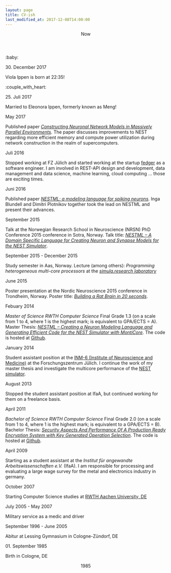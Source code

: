 ```yaml
---
layout: page
title: CV-ish
last_modified_at: 2017-12-08T14:00:00
---
```


<div class="timeline is-centered">

  <header class="timeline-header">
    <span class="tag">Now</span>
  </header>

  <div class="timeline-item">
    <div class="timeline-marker is-icon">:baby:</div>
    <div class="timeline-content">
      <p class="heading">30. December 2017</p>
      <p>Viola Ippen is born at 22:35!</p>
    </div>
  </div>

  <div class="timeline-item">
    <div class="timeline-marker is-icon">:couple_with_heart:</div>
    <div class="timeline-content">
      <p class="heading">25. Juli 2017</p>
      <p>Married to Eleonora Ippen, formerly known as Meng!</p>
    </div>
  </div>  

  <div class="timeline-item">
    <div class="timeline-marker"></div>
    <div class="timeline-content">
      <p class="heading">May 2017</p>
      <p>Published paper <a href="https://www.frontiersin.org/articles/10.3389/fninf.2017.00030/full"><em>Constructing Neuronal Network Models in Massively Parallel Environments</em></a>. The paper discusses improvements to NEST regarding more efficient memory and compute power utilization during network construction in the realm of supercomputers.</p>
    </div>
  </div>

  <div class="timeline-item">
    <div class="timeline-marker"></div>
    <div class="timeline-content">
      <p class="heading">Juli 2016</p>
      <p>Stopped working at FZ Jülich and started working at the startup <a href="https://www.fedger.co/">fedger</a> as a software engineer. I am involved in REST-API design and development, data management and data science, machine learning, cloud computing ... those are exciting times.</p>
    </div>
  </div>  

  <div class="timeline-item">
    <div class="timeline-marker"></div>
    <div class="timeline-content">
      <p class="heading">Juni 2016</p>
      <p>Published paper <a href="https://arxiv.org/abs/1606.02882v1"><em>NESTML: a modeling language for spiking neurons</em></a>. Inga Blundell and Dimitri Plotnikov together took the lead on NESTML and present their advances.</p>
    </div>
  </div>  

  <div class="timeline-item">
    <div class="timeline-marker"></div>
    <div class="timeline-content">
      <p class="heading">September 2015</p>
      <p>Talk at the Norwegian Research School in Neuroscience (NRSN) PhD Conference 2015 conference in Sotra, Norway. Talk title: <a href="/assets/pdfs/PhD Conference Tammo Ippen 150923.pdf"><em>NESTML – A Domain Specific Language for Creating Neuron and Synapse Models for the NEST Simulator</em></a>.</p>
    </div>
  </div>

  <div class="timeline-item">
    <div class="timeline-marker"></div>
    <div class="timeline-content">
      <p class="heading">September 2015 - December 2015</p>
      <p>Study semester in Aas, Norway. Lecture (among others): <em>Programming heterogeneous multi-core processors</em> at the <a href="https://www.simula.no/"><em>simula.research laboratory</em></a></p>
    </div>
  </div>  

  <div class="timeline-item">
    <div class="timeline-marker"></div>
    <div class="timeline-content">
      <p class="heading">June 2015</p>
      <p>Poster presentation at the Nordic Neuroscience 2015 conference in Trondheim, Norway. Poster title: <a href="/assets/pdfs/TI NNC15 print.pdf"><em>Building a Rat Brain in 20 seconds</em></a>.</p>
    </div>
  </div>

  <div class="timeline-item">
    <div class="timeline-marker"></div>
    <div class="timeline-content">
      <p class="heading">Febuary 2014</p>
      <p><em>Master of Science RWTH Computer Science</em> Final Grade 1.3 (on a scale from 1 to 4, where 1 is the highest mark; is equivalent to GPA/ECTS = A). Master Thesis: <em><a href="/assets/pdfs/MA Tammo Ippen 20131217.pdf">NESTML – Creating a Neuron Modeling Language and Generating Efficient Code for the NEST Simulator with MontiCore</a></em>. The code is hosted at <a href="https://github.com/nest/nestml">Github</a>.</p>
    </div>
  </div>

  <div class="timeline-item">
    <div class="timeline-marker"></div>
    <div class="timeline-content">
      <p class="heading">January 2014</p>
      <p>Student assistant position at the <a href="https://www.fz-juelich.de/inm/inm-6/EN/Home/home_node_INM6.html">INM-6 (Institute of Neuroscience and Medicine)</a> at the <a href="https://www.fz-juelich.de"></a>Forschungszentrum Jülich. I continue the work of my master thesis and investigate the multicore performance of the <a href="http://www.nest-simulator.org/">NEST simulator</a>.</p>
    </div>
  </div>

  <div class="timeline-item">
    <div class="timeline-marker"></div>
    <div class="timeline-content">
      <p class="heading">August 2013</p>
      <p>Stopped the student assistant position at IfaA, but continued working for them on a freelance basis.</p>
    </div>
  </div>

  <div class="timeline-item">
    <div class="timeline-marker"></div>
    <div class="timeline-content">
      <p class="heading">April 2011</p>
      <p><em>Bachelor of Science RWTH Computer Science</em> Final Grade 2.0 (on a scale from 1 to 4, where 1 is the highest mark; is equivalent to a GPA/ECTS = B). Bachelor Thesis: <em><a href="/assets/pdfs/BA Tammo Ippen 20110327.pdf">Security Aspects And Performance Of A Production Ready Encryption System with Key Generated Operation Selection</a></em>. The code is hosted at <a href="https://github.com/tammoippen/KOOS">Github</a>.</p>
    </div>
  </div>

  <!-- <header class="timeline-header">
    <span class="tag">2011</span>
  </header> -->

  <div class="timeline-item">
    <div class="timeline-marker"></div>
    <div class="timeline-content">
      <p class="heading">April 2009</p>
      <p>Starting as a student assistant at the <em>Institut für angewandte Arbeitswissenschaften e.V.</em> (IfaA). I am responsible for processing and evaluating a large wage survey for the metal and electronics industry in germany.</p>
    </div>
  </div>

  <!-- <header class="timeline-header">
    <span class="tag">2009</span>
  </header> -->

  <div class="timeline-item">
    <div class="timeline-marker"></div>
    <div class="timeline-content">
      <p class="heading">October 2007</p>
      <p>Starting Computer Science studies at <a href="http://www.rwth-aachen.de/">RWTH Aachen University, DE</a></p>
    </div>
  </div>

  <!-- <header class="timeline-header">
    <span class="tag">2007</span>
  </header> -->

  <div class="timeline-item">
    <div class="timeline-marker"></div>
    <div class="timeline-content">
      <p class="heading">July 2005 - May 2007</p>
      <p>Military service as a medic and driver</p>
    </div>
  </div>

  <!-- <header class="timeline-header">
    <span class="tag">2005</span>
  </header> -->

  <div class="timeline-item">
    <div class="timeline-marker"></div>
    <div class="timeline-content">
      <p class="heading">September 1996 - June 2005</p>
      <p>Abitur at Lessing Gymnasium in Cologne-Zündorf, DE</p>
    </div>
  </div>

 <!--  <header class="timeline-header">
    <span class="tag">1996</span>
  </header> -->

  <div class="timeline-item">
    <div class="timeline-marker is-icon"><i class="fas fa-birthday-cake"></i></div>
    <div class="timeline-content">
        <p class="heading">01. September 1985</p>
        <p>Birth in Cologne, DE</p>
    </div>
  </div>

  <header class="timeline-header">
    <span class="tag">1985</span>
  </header>
</div>
